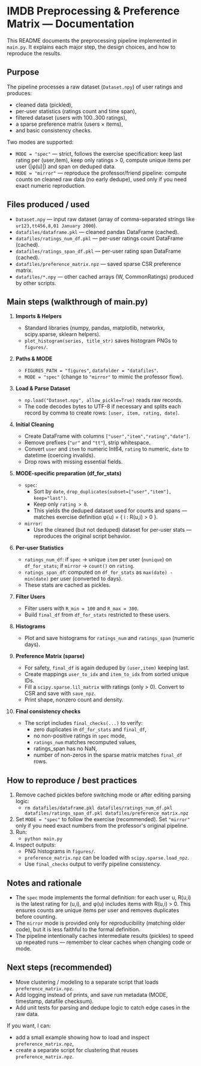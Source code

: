 # IMDB Preprocessing & Preference Matrix — Documentation

This README documents the preprocessing pipeline implemented in `main.py`. It explains each major step, the design choices, and how to reproduce the results.

## Purpose
The pipeline processes a raw dataset (`Dataset.npy`) of user ratings and produces:
- cleaned data (pickled),
- per-user statistics (ratings count and time span),
- filtered dataset (users with 100..300 ratings),
- a sparse preference matrix (users × items),
- and basic consistency checks.

Two modes are supported:
- `MODE = "spec"` — strict, follows the exercise specification: keep last rating per (user,item), keep only ratings > 0, compute unique items per user (|φ(u)|) and span on deduped data.
- `MODE = "mirror"` — reproduce the professor/friend pipeline: compute counts on cleaned raw data (no early dedupe), used only if you need exact numeric reproduction.

## Files produced / used
- `Dataset.npy` — input raw dataset (array of comma-separated strings like `ur123,tt456,8,01 January 2000`).
- `datafiles/dataframe.pkl` — cleaned pandas DataFrame (cached).
- `datafiles/ratings_num_df.pkl` — per-user ratings count DataFrame (cached).
- `datafiles/ratings_span_df.pkl` — per-user rating span DataFrame (cached).
- `datafiles/preference_matrix.npz` — saved sparse CSR preference matrix.
- `datafiles/*.npy` — other cached arrays (W, CommonRatings) produced by other scripts.

## Main steps (walkthrough of main.py)
1. **Imports & Helpers**
   - Standard libraries (numpy, pandas, matplotlib, networkx, scipy.sparse, sklearn helpers).
   - `plot_histogram(series, title_str)` saves histogram PNGs to `figures/`.

2. **Paths & MODE**
   - `FIGURES_PATH = "figures"`, `datafolder = "datafiles"`.
   - `MODE = "spec"` (change to `"mirror"` to mimic the professor flow).

3. **Load & Parse Dataset**
   - `np.load("Dataset.npy", allow_pickle=True)` reads raw records.
   - The code decodes bytes to UTF-8 if necessary and splits each record by comma to create rows: `[user, item, rating, date]`.

4. **Initial Cleaning**
   - Create DataFrame with columns `["user","item","rating","date"]`.
   - Remove prefixes (`"ur"` and `"tt"`), strip whitespace.
   - Convert `user` and `item` to numeric Int64, `rating` to numeric, `date` to datetime (coercing invalids).
   - Drop rows with missing essential fields.

5. **MODE-specific preparation (df_for_stats)**
   - `spec`:
     - Sort by `date`, `drop_duplicates(subset=["user","item"], keep="last")`.
     - Keep only `rating > 0`.
     - This yields the deduped dataset used for counts and spans — matches exercise definition φ(u) = { i : R(u,i) > 0 }.
   - `mirror`:
     - Use the cleaned (but not deduped) dataset for per-user stats — reproduces the original script behavior.

6. **Per-user Statistics**
   - `ratings_num_df`: if `spec` → unique `item` per user (`nunique`) on `df_for_stats`; if `mirror` → `count()` on `rating`.
   - `ratings_span_df`: computed on `df_for_stats` as `max(date) - min(date)` per user (converted to days).
   - These stats are cached as pickles.

7. **Filter Users**
   - Filter users with `R_min = 100` and `R_max = 300`.
   - Build `final_df` from `df_for_stats` restricted to these users.

8. **Histograms**
   - Plot and save histograms for `ratings_num` and `ratings_span` (numeric days).

9. **Preference Matrix (sparse)**
   - For safety, `final_df` is again deduped by `(user,item)` keeping last.
   - Create mappings `user_to_idx` and `item_to_idx` from sorted unique IDs.
   - Fill a `scipy.sparse.lil_matrix` with ratings (only > 0). Convert to CSR and save with `save_npz`.
   - Print shape, nonzero count and density.

10. **Final consistency checks**
    - The script includes `final_checks(...)` to verify:
      - zero duplicates in `df_for_stats` and `final_df`,
      - no non-positive ratings in `spec` mode,
      - `ratings_num` matches recomputed values,
      - ratings_span has no NaN,
      - number of non-zeros in the sparse matrix matches `final_df` rows.

## How to reproduce / best practices
1. Remove cached pickles before switching mode or after editing parsing logic:
   - `rm datafiles/dataframe.pkl datafiles/ratings_num_df.pkl datafiles/ratings_span_df.pkl datafiles/preference_matrix.npz`
2. Set `MODE = "spec"` to follow the exercise (recommended). Set `"mirror"` only if you need exact numbers from the professor's original pipeline.
3. Run:
   - `python main.py`
4. Inspect outputs:
   - PNG histograms in `figures/`.
   - `preference_matrix.npz` can be loaded with `scipy.sparse.load_npz`.
   - Use `final_checks` output to verify pipeline consistency.

## Notes and rationale
- The `spec` mode implements the formal definition: for each user u, R(u,i) is the latest rating for (u,i), and φ(u) includes items with R(u,i) > 0. This ensures counts are unique items per user and removes duplicates before counting.
- The `mirror` mode is provided only for reproducibility (matching older code), but it is less faithful to the formal definition.
- The pipeline intentionally caches intermediate results (pickles) to speed up repeated runs — remember to clear caches when changing code or mode.

## Next steps (recommended)
- Move clustering / modeling to a separate script that loads `preference_matrix.npz`.
- Add logging instead of prints, and save run metadata (MODE, timestamp, datafile checksum).
- Add unit tests for parsing and dedupe logic to catch edge cases in the raw data.

If you want, I can:
- add a small example showing how to load and inspect `preference_matrix.npz`,
- create a separate script for clustering that reuses `preference_matrix.npz`.



